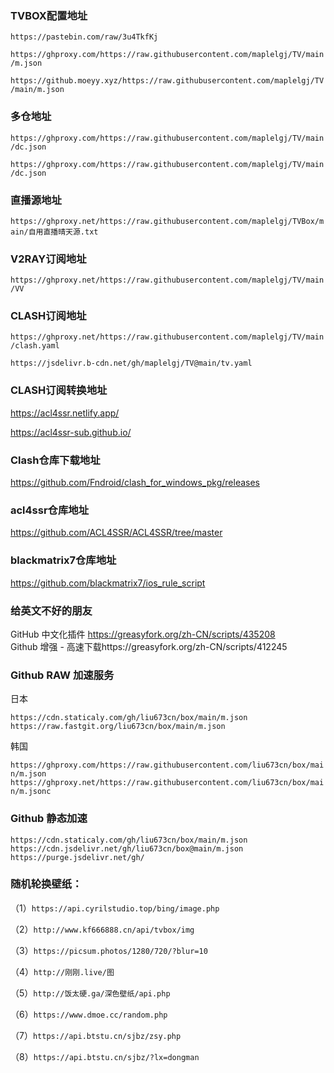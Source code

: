 
 ### TVBOX配置地址
 
 `https://pastebin.com/raw/3u4TkfKj `  

 `https://ghproxy.com/https://raw.githubusercontent.com/maplelgj/TV/main/m.json`   

 `https://github.moeyy.xyz/https://raw.githubusercontent.com/maplelgj/TV/main/m.json `

 ### 多仓地址
 
 `https://ghproxy.com/https://raw.githubusercontent.com/maplelgj/TV/main/dc.json` 

 `https://ghproxy.com/https://raw.githubusercontent.com/maplelgj/TV/main/dc.json` 

### 直播源地址
 
 `https://ghproxy.net/https://raw.githubusercontent.com/maplelgj/TVBox/main/自用直播晴天源.txt `
 
### V2RAY订阅地址
 
 `https://ghproxy.net/https://raw.githubusercontent.com/maplelgj/TV/main/VV`  

 
### CLASH订阅地址
 
 `https://ghproxy.net/https://raw.githubusercontent.com/maplelgj/TV/main/clash.yaml` 

 `https://jsdelivr.b-cdn.net/gh/maplelgj/TV@main/tv.yaml` 



### CLASH订阅转换地址 
https://acl4ssr.netlify.app/

https://acl4ssr-sub.github.io/


### Clash仓库下载地址
https://github.com/Fndroid/clash_for_windows_pkg/releases

### acl4ssr仓库地址 
https://github.com/ACL4SSR/ACL4SSR/tree/master

### blackmatrix7仓库地址 
https://github.com/blackmatrix7/ios_rule_script

### 给英文不好的朋友
GitHub 中文化插件 https://greasyfork.org/zh-CN/scripts/435208  
Github 增强 - 高速下载https://greasyfork.org/zh-CN/scripts/412245  

### Github RAW 加速服务
日本  

`https://cdn.staticaly.com/gh/liu673cn/box/main/m.json`  
`https://raw.fastgit.org/liu673cn/box/main/m.json`  

韩国  

`https://ghproxy.com/https://raw.githubusercontent.com/liu673cn/box/main/m.json`  
`https://ghproxy.net/https://raw.githubusercontent.com/liu673cn/box/main/m.jsonc`

### Github 静态加速  
`https://cdn.staticaly.com/gh/liu673cn/box/main/m.json`  
`https://cdn.jsdelivr.net/gh/liu673cn/box@main/m.json`  
`https://purge.jsdelivr.net/gh/`  

### 随机轮换壁纸：
（1）`https://api.cyrilstudio.top/bing/image.php`

（2）`http://www.kf666888.cn/api/tvbox/img`

（3）`https://picsum.photos/1280/720/?blur=10`

（4）`http://刚刚.live/图`

（5）`http://饭太硬.ga/深色壁纸/api.php`

（6）`https://www.dmoe.cc/random.php`

（7）`https://api.btstu.cn/sjbz/zsy.php`

（8）`https://api.btstu.cn/sjbz/?lx=dongman`



